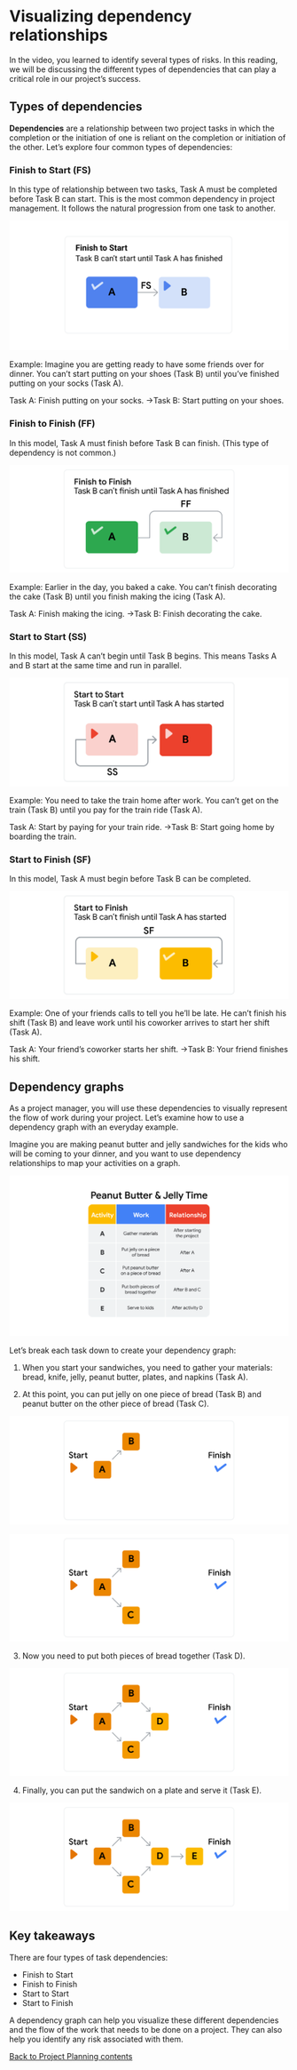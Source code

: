 # Visualizing dependency relationships
In the video, you learned to identify several types of risks. In this reading, we will be discussing the different types of dependencies that can play a critical role in our project’s success. 

## Types of dependencies  
__Dependencies__ are a relationship between two project tasks in which the completion or the initiation of one is reliant on the completion or initiation of the other. Let’s explore four common types of dependencies:

### Finish to Start (FS)
In this type of relationship between two tasks, Task A must be completed before Task B can start. This is the most common dependency in project management. It follows the natural progression from one task to another.

![](./images/c3-w4-r5.1.png)


Example: Imagine you are getting ready to have some friends over for dinner. You can’t start putting on your shoes (Task B) until you’ve finished putting on your socks (Task A). 

Task A: Finish putting on your socks. →Task B: Start putting on your shoes.

### Finish to Finish (FF)
In this model, Task A must finish before Task B can finish. (This type of dependency is not common.)

![](./images/c3-w4-r5.2.png)

Example: Earlier in the day, you baked a cake. You can’t finish decorating the cake (Task B) until you finish making the icing (Task A).

Task A: Finish making the icing. →Task B: Finish decorating the cake.

### Start to Start (SS)
In this model, Task A can’t begin until Task B begins. This means Tasks A and B start at the same time and run in parallel.

![](./images/c3-w4-r5.3.png)

Example:  You need to take the train home after work. You can’t get on the train (Task B) until you pay for the train ride (Task A).  

Task A: Start by paying for your train ride. →Task B: Start going home by boarding the train.

### Start to Finish (SF)
In this model, Task A must begin before Task B can be completed. 

![](./images/c3-w4-r5.4.png)

Example:   One of your friends calls to tell you he’ll be late. He can’t finish his shift (Task B) and leave work until his coworker arrives to start her shift (Task A). 

Task A: Your friend’s coworker starts her shift. →Task B: Your friend finishes his shift.

## Dependency graphs
As a project manager, you will use these dependencies to visually represent the flow of work during your project. Let’s examine how to use a dependency graph with an everyday example.

Imagine you are making peanut butter and jelly sandwiches for the kids who will be coming to your dinner, and you want to use dependency relationships to map your activities on a graph.  

![](./images/c3-w4-r5.5.png)


Let’s break each task down to create your dependency graph:

1. When you start your sandwiches, you need to gather your materials: bread, knife, jelly, peanut butter, plates, and napkins (Task A). 

2. At this point, you can put jelly on one piece of bread (Task B) and peanut butter on the other piece of bread (Task C).

![](./images/c3-w4-r5.6.png)

![](./images/c3-w4-r5.7.png)

3. Now you need to put both pieces of bread together (Task D).

![](./images/c3-w4-r5.8.png)

4. Finally, you can put the sandwich on a plate and serve it (Task E).

![](./images/c3-w4-r5.9.png)

## Key takeaways
There are four types of task dependencies:

* Finish to Start
* Finish to Finish
* Start to Start
* Start to Finish

A dependency graph can help you visualize these different dependencies and the flow of the work that needs to be done on a project. They can also help you identify any risk associated with them. 

[Back to Project Planning contents](./c3-Project-Planning.md)